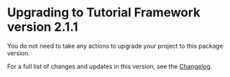 <!-- Upgrade guide page template for packages: https://confluence.unity3d.com/display/DOCS/Upgrade+guide+page+template+for+packages -->

# Upgrading to Tutorial Framework version 2.1.1

You do not need to take any actions to upgrade your project to this package version. 

For a full list of changes and updates in this version, see the [Changelog].

[Changelog]: https://docs.unity3d.com/Packages/com.unity.learn.iet-framework@latest?subfolder=/changelog/CHANGELOG.html
